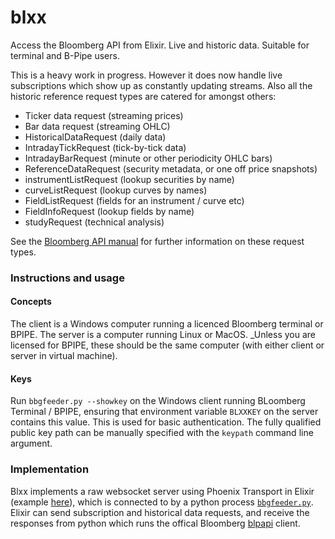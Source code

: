 # blxx

Access the Bloomberg API from Elixir. Live and historic data. Suitable for terminal and B-Pipe users.  

This is a heavy work in progress. However it does now handle live subscriptions which show up as constantly updating streams. Also all the historic reference request types are catered for amongst others:

* Ticker data request (streaming prices)
* Bar data request (streaming OHLC)
* HistoricalDataRequest (daily data)
* IntradayTickRequest (tick-by-tick data)
* IntradayBarRequest (minute or other periodicity OHLC bars)
* ReferenceDataRequest (security metadata, or one off price snapshots)
* instrumentListRequest (lookup securities by name)
* curveListRequest  (lookup curves by names)
* FieldListRequest (fields for an instrument / curve etc)
* FieldInfoRequest (lookup fields by name)
* studyRequest (technical analysis)

See the [Bloomberg API manual](https://data.bloomberglp.com/professional/sites/10/2017/03/BLPAPI-Core-Developer-Guide.pdf) for further information on these request types. 

### Instructions and usage

#### Concepts
The client is a Windows computer running a licenced Bloomberg terminal or BPIPE. The server is a computer running Linux or MacOS. _Unless you are licensed for BPIPE, these should be the same computer (with either client or server in virtual machine).  

#### Keys
Run `bbgfeeder.py --showkey` on the Windows client running BLoomberg Terminal / BPIPE, ensuring that environment variable `BLXXKEY` on the server contains this value. This is used for basic authentication. The fully qualified public key path can be manually specified with the `keypath` command line argument. 


### Implementation
Blxx implements a raw websocket server using Phoenix Transport in Elixir (example [here](https://furlough.merecomplexities.com/elixir/phoenix/tutorial/2021/02/19/binary-websockets-with-elixir-phoenix.html)), which is connected to by a python process [`bbgfeeder.py`](/clients/bbg/bbgfeeder.py). Elixir can send subscription and historical data requests, and receive the responses from 
python which runs the offical Bloomberg [blpapi](https://www.bloomberg.com/professional/support/api-library/) client. 


